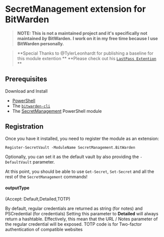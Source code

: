 # SecretManagement extension for BitWarden

> **NOTE: This is not a maintained project and it's specifically not maintained _by_ BitWarden.**
> **I work on it in my free time because I use BitWarden personally.**

> **Special Thanks to @TylerLeonhardt for publishing a baseline for this module extention **
> **Please check out his [`LastPass Extention`](https://github.com/TylerLeonhardt/SecretManagement.LastPass) **

## Prerequisites

Download and Install 


* [PowerShell](https://github.com/PowerShell/PowerShell)
* The [`bitwarden-cli`](https://bitwarden.com/help/article/cli/#download-and-install)
* The [SecretManagement](https://github.com/PowerShell/SecretManagement) PowerShell module

## Registration

Once you have it installed,
you need to register the module as an extension:

```pwsh
Register-SecretVault -ModuleName SecretManagement.BitWarden
```

Optionally, you can set it as the default vault by also providing the
`-DefaultVault`
parameter.


At this point,
you should be able to use
`Get-Secret`, `Set-Secret`
and all the rest of the
`SecretManagement`
commands!

#### outputType
(Accept: Default,Detailed,TOTP) 

By default, regular credentials are returned as string (for notes) and PSCredential (for credentials) 
Setting this parameter to **Detailed** will always return a hashtable. Effectively, this mean that the URL / Notes parameter of the regular credential will be exposed. 
TOTP code is for Two-factor authentication of compatible websites